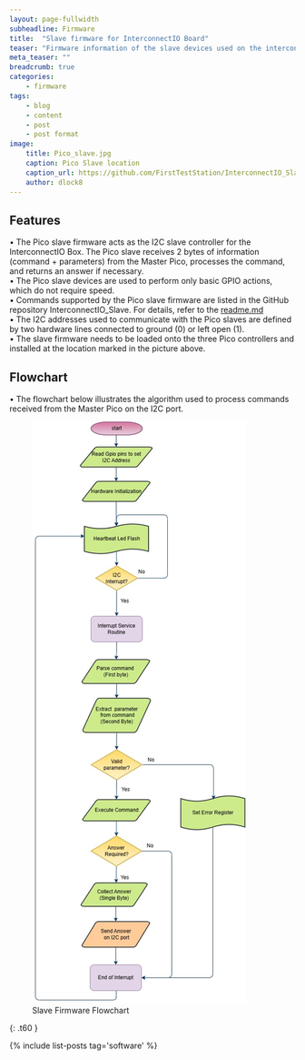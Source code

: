 ```yaml
---
layout: page-fullwidth
subheadline: Firmware 
title:  "Slave firmware for InterconnectIO Board"
teaser: "Firmware information of the slave devices used on the interconnectIO Board of the First TestStation"
meta_teaser: ""
breadcrumb: true
categories:
    - firmware
tags:
    - blog
    - content
    - post
    - post format
image:
    title: Pico_slave.jpg
    caption: Pico Slave location
    caption_url: https://github.com/FirstTestStation/InterconnectIO_Slave
    author: dlock8
---
```


## Features
•	The Pico slave firmware acts as the I2C slave controller for the InterconnectIO Box. The Pico slave receives 2 bytes of information (command + parameters) from the Master Pico, processes the command, and returns an answer if necessary.<br>
•	The Pico slave devices are used to perform only basic GPIO actions, which do not require speed.<br>
•	Commands supported by the Pico slave firmware are listed in the GitHub repository InterconnectIO_Slave. For details, refer to the <a href= "https://github.com/FirstTestStation/InterconnectIO_Slave/blob/main/README.md">readme.md</a><br>
•	The I2C addresses used to communicate with the Pico slaves are defined by two hardware lines connected to ground (0) or left open (1).  
•	The slave firmware needs to be loaded onto the three Pico controllers and installed at the location marked in the picture above. <br>


## Flowchart

•	The flowchart below illustrates the algorithm used to process commands received from the Master Pico on the I2C port.<br>

<figure>
  <img src="../../images/Pico_Slave_flowchart.jpg" alt="Slave Flowchart">
  <figcaption>Slave Firmware Flowchart</figcaption>
</figure>

{: .t60 }

{% include list-posts tag='software' %}
